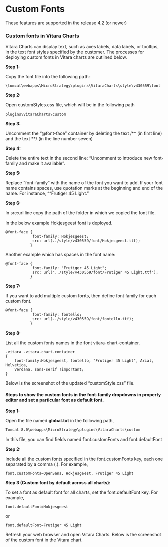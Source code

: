 # Custom Fonts

These features are supported in the release 4.2 (or newer)

### Custom fonts in Vitara Charts <a href="#custom-fonts-in-vitara-charts" id="custom-fonts-in-vitara-charts"></a>

Vitara Charts can display text, such as axes labels, data labels, or tooltips, in the text font styles specified by the customer. The processes for deploying custom fonts in Vitara charts are outlined below.

**Step 1:**

Copy the font file into the following path:

```
\tomcat\webapps\MicroStrategy\plugins\VitaraCharts\style\v430559\font
```

**Step 2:**

Open customStyles.css file, which will be in the following path

```
plugins\VitaraCharts\custom
```

**Step 3:**

Uncomment the “@font-face” container by deleting the text /\*\* (in first line) and the text \*\*/ (in the line number seven)

**Step 4:**

Delete the entire text in the second line: “Uncomment to introduce new font-family and make it available”.

**Step 5:**

Replace “font-family” with the name of the font you want to add. If your font name contains spaces, use quotation marks at the beginning and end of the name. For instance, ““Frutiger 45 Light.”

**Step 6:**

In src:url line copy the path of the folder in which we copied the font file.

In the below example Hokjesgeest font is deployed.

```
@font-face {
            font-family: Hokjesgeest;
            src: url(../style/v430559/font/Hokjesgeest.ttf);
           }
```

Another example which has spaces in the font name:

```
@font-face {
            font-family: "Frutiger 45 Light";
            src: url("../style/v430559/font/Frutiger 45 Light.ttf");
           }
```

**Step 7:**

If you want to add multiple custom fonts, then define font family for each custom font.

```
@font-face {
            font-family: fontello;
            src: url(../style/v430559/font/fontello.ttf);
           }
```

**Step 8:**

List all the custom fonts names in the font vitara-chart-container.

```
.vitara .vitara-chart-container
{
	font-family:Hokjesgeest, fontello, "Frutiger 45 Light", Arial, Helvetica,
	Verdana, sans-serif !important;
}
```

Below is the screenshot of the updated “customStyle.css” file.

#### Steps to show the custom fonts in the font-family dropdowns in property editor and set a particular font as default font. <a href="#steps-to-show-the-custom-fonts-in-the-font-family-dropdowns-in-property-editor-and-set-a-particular" id="steps-to-show-the-custom-fonts-in-the-font-family-dropdowns-in-property-editor-and-set-a-particular"></a>

**Step 1:**

Open the file named **global.txt** in the following path,

```
Tomcat 8.0\webapps\MicroStrategy\plugins\VitaraCharts\custom
```

In this file, you can find fields named font.customFonts and font.defaultFont

**Step 2:**

Include all the custom fonts specified in the font.customFonts key, each one separated by a comma (,). For example,

```
font.customFonts=OpenSans, Hokjesgeest, Frutiger 45 Light
```

**Step 3 (Custom font by default across all charts):**

To set a font as default font for all charts, set the font.defaultFont key. For example,

```
font.defaultFont=Hokjesgeest
```

or

```
font.defaultFont=Frutiger 45 Light
```

Refresh your web browser and open Vitara Charts. Below is the screenshot of the custom font in the Vitara chart.
